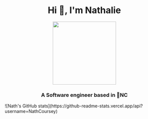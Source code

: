 <h1 align="center">Hi 👋, I'm Nathalie</h1>
<div id="header" align="center">
  <img src="https://media.giphy.com/media/L1R1tvI9svkIWwpVYr/giphy.gif" width="200"/>
</div>
<h3 align="center">A Software engineer based in 🍃NC</h3>
![Nath's GitHub stats](https://github-readme-stats.vercel.app/api?username=NathCoursey)

